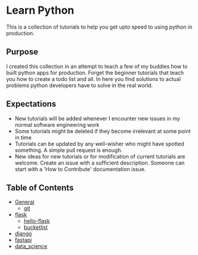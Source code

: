 # Learn Python

This is a collection of tutorials to help you get upto speed to using python in production.

## Purpose

I created this collection in an attempt to teach a few of my buddies how to built python apps for production.
Forget the beginner tutorials that teach you how to create a todo list and all. In here you find solutions to actual problems python developers have to solve in the real world.

## Expectations

- New tutorials will be added whenever I encounter new issues in my normal software engineering work
- Some tutorials might be deleted if they become irrelevant at some point in time
- Tutorials can be updated by any well-wisher who might have spotted something. A simple pull request is enough.
- New ideas for new tutorials or for modification of current tutorials are welcome. Create an issue with a sufficient description. Someone can start with a 'How to Contribute' documentation issue.

## Table of Contents

- [General](./tutorials/general/README.md)
  - [git](./tutorials/general/git/README.md)
- [flask](./tutorials/flask/README.md)
  - [hello-flask](./tutorials/flask/hello-flask/README.md)
  - [bucketlist](./tutorials/flask/bucketlist/README.md)
- [django](./tutorials/django/README.md)
- [fastapi](./tutorials/fastapi/README.md)
- [data_science](./tutorials/data_science/README.md)
